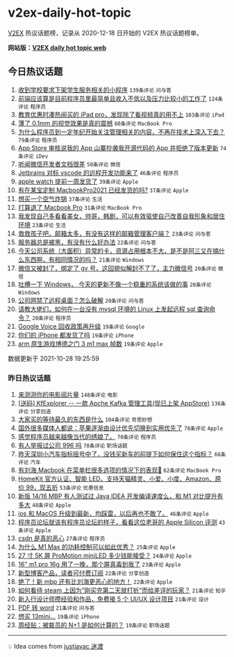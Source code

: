 # v2ex-daily-hot-topic

[V2EX](https://www.v2ex.com/) 热议话题榜，记录从 2020-12-18 日开始的 V2EX 热议话题榜单。

**网站版：[V2EX daily hot topic web](https://boojack.github.io/v2ex-daily-hot-topic-web/)**

## 今日热议话题

<!-- TODAY BEGIN -->

1. [收到学校要求下架学生服务相关的小程序](https://www.v2ex.com/t/811121) `139条评论` `问与答`
1. [前端应该算是目前程序员里最简单且收入不低以及压力比较小的工作了](https://www.v2ex.com/t/811122) `124条评论` `程序员`
1. [教育优惠时凑热闹买的 iPad pro，发现除了看视频真的用不上](https://www.v2ex.com/t/811128) `103条评论` `iPad`
1. [薄了 0.1mm 的视觉效果是真的震撼](https://www.v2ex.com/t/811201) `80条评论` `MacBook Pro`
1. [为什么程序员到一定年纪开始关注管理相关的内容，不再在技术上深入下去？](https://www.v2ex.com/t/811237) `79条评论` `程序员`
1. [App Store 审核说我的 App 山寨抄袭我开源代码的 App 并拒绝了版本更新](https://www.v2ex.com/t/811123) `74条评论` `iDev`
1. [听闻微信开发者文档很差](https://www.v2ex.com/t/811162) `50条评论` `微信`
1. [Jetbrains 对标 vscode 的远程开发功能来了](https://www.v2ex.com/t/811333) `46条评论` `程序员`
1. [apple watch 提前一周发货了](https://www.v2ex.com/t/811144) `39条评论` `Apple`
1. [有在某宝定制 MacbookPro2021 已经发货的吗?](https://www.v2ex.com/t/811130) `37条评论` `Apple`
1. [想买一个空气炸锅](https://www.v2ex.com/t/811255) `37条评论` `生活`
1. [打算退了 Macbook Pro](https://www.v2ex.com/t/811367) `31条评论` `MacBook Pro`
1. [我发现自己多看看美女，帅哥，韩剧，可以有效驱使自己改善自我形象和居住环境](https://www.v2ex.com/t/811218) `23条评论` `生活`
1. [救救孩子吧，邮箱太多，有没有这样的邮箱管理客户端？](https://www.v2ex.com/t/811176) `23条评论` `问与答`
1. [服务器总是被黑，有没有什么好办法](https://www.v2ex.com/t/811371) `22条评论` `问与答`
1. [今天公司系统（大面积）异常的卡，资源占用根本不大，是不是阿三又在搞什么东西啊，有相同情况的吗？](https://www.v2ex.com/t/811263) `21条评论` `Windows`
1. [微信又被封了，绑定了 gv 号，这回貌似解封不了了，主力微信号](https://www.v2ex.com/t/811304) `20条评论` `微信`
1. [吐槽一下 Windows， 今天的更新不像一个稳重的系统该做的事](https://www.v2ex.com/t/811220) `20条评论` `Windows`
1. [公司网禁了远程桌面？怎么破解](https://www.v2ex.com/t/811206) `20条评论` `问与答`
1. [请教大佬们，如何在一台没有 mysql 环境的 Linux 上发起远程 sql 查询命令？](https://www.v2ex.com/t/811158) `20条评论` `程序员`
1. [Google Voice 回收政策再升级](https://www.v2ex.com/t/811326) `19条评论` `Google`
1. [你们的 iPhone 都发货了吗](https://www.v2ex.com/t/811320) `19条评论` `iPhone`
1. [arm 原生游戏博德之门 3 m1 max 帧数](https://www.v2ex.com/t/811292) `19条评论` `Apple`

数据更新于 2021-10-28 19:25:59

<!-- TODAY END -->

### 昨日热议话题

<!-- YESTERDAY BEGIN -->

1. [来测测你的电影阅片量](https://www.v2ex.com/t/810849) `148条评论` `电影`
1. [[送码] KfExplorer -- 一款 Apche Kafka 管理工具(现已上架 AppStore)](https://www.v2ex.com/t/810855) `136条评论` `分享创造`
1. [大家买的等待最久的东西是什么](https://www.v2ex.com/t/810844) `104条评论` `奇思妙想`
1. [国外很多媒体人都说：苹果逐渐由设计优先切换到实用优先了](https://www.v2ex.com/t/810842) `78条评论` `Apple`
1. [感觉程序员越来越像当代的绣娘了。](https://www.v2ex.com/t/810841) `70条评论` `程序员`
1. [有人举报过公司 996 吗](https://www.v2ex.com/t/810923) `70条评论` `职场话题`
1. [昨天深圳小汽车指标摇号中了，没钱买新车的前提下如何保住这个指标？](https://www.v2ex.com/t/810851) `66条评论` `汽车`
1. [有刘海 Macbook 在菜单栏很多选项的情况下的表现🤣](https://www.v2ex.com/t/810814) `62条评论` `MacBook Pro`
1. [HomeKit 官方认证、智能 LED、支持天猫精灵、小爱、小度、Amazon、原价 99，现五折](https://www.v2ex.com/t/811039) `53条评论` `优惠信息`
1. [新版 14/16 MBP 有人测试过 Java IDEA 开发编译速度么，和 M1 对比提升有多大](https://www.v2ex.com/t/810990) `48条评论` `Apple`
1. [ios 和 MacOS 升级到最新，均踩雷，以后再也不敢了。](https://www.v2ex.com/t/810828) `46条评论` `Apple`
1. [程序员论坛就该有程序员论坛的样子，看看这位老哥的 Apple Silicon 评测](https://www.v2ex.com/t/810928) `43条评论` `Apple`
1. [csdn 是真的恶心](https://www.v2ex.com/t/810991) `27条评论` `程序员`
1. [为什么 M1 Max 的功耗控制可以如此优秀？](https://www.v2ex.com/t/811087) `25条评论` `Apple`
1. [27 寸 5K 屏 ProMotion miniLED 多少钱能接受？](https://www.v2ex.com/t/810918) `24条评论` `Apple`
1. [16" m1 pro 16g 用了一晚，那个屏真毒到我了](https://www.v2ex.com/t/810888) `23条评论` `Apple`
1. [新型博客产品，读者可付费订阅](https://www.v2ex.com/t/811014) `22条评论` `分享创造`
1. [绝了！新 mbp 还有比刘海更恶心的地方！](https://www.v2ex.com/t/811012) `22条评论` `Apple`
1. [如何看待 steam 上因为”刚买完第二天就打折“而给差评的玩家？](https://www.v2ex.com/t/810930) `21条评论` `知乎`
1. [新入行设计师攒经验和作品，免费接 5 个 UI/UX 设计项目](https://www.v2ex.com/t/810852) `21条评论` `设计`
1. [PDF 转 word](https://www.v2ex.com/t/810821) `21条评论` `问与答`
1. [想买 13mini…](https://www.v2ex.com/t/811000) `19条评论` `iPhone`
1. [周经贴：被裁员的 N+1 是如何计算的？](https://www.v2ex.com/t/810862) `19条评论` `职场话题`

<!-- YESTERDAY END -->

---

💡 Idea comes from [justjavac 迷渡](https://github.com/justjavac/)
